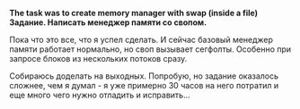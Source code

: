**The task was to create memory manager with swap (inside a file)**
**Задание. Написать менеджер памяти со свопом.**

Пока что это все, что я успел сделать. И сейчас базовый менеджер памяти работает нормально,
но своп вызывает сегфолты. Особенно при запросе блоков из нескольких потоков сразу.

Собираюсь доделать на выходных. Попробую, но задание оказалось сложнее, чем я думал - 
я уже примерно 30 часов на него потратил и еще много чего нужно отладить и исправить...


